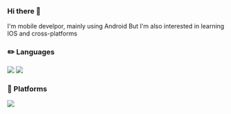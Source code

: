 ### Hi there 👋
I'm mobile develpor, mainly using Android
But I'm also interested in learning IOS and cross-platforms


### ✏️ Languages
<p>
  <img src="https://img.shields.io/badge/Java-red?style=flat-square&logo=Android&logoColor=white"/>
  <img src="https://img.shields.io/badge/Kotlin-000000?style=flat-square&logo=Kotlin&logoColor=7F52FF"/> 
</p>

### 🚉 Platforms
<p>
  <img src="https://img.shields.io/badge/Android-3DDC84?style=flat-square&logo=Android&logoColor=white"/>
</p>



<!--
**creativeduck/creativeduck** is a ✨ _special_ ✨ repository because its `README.md` (this file) appears on your GitHub profile.

Here are some ideas to get you started:

- 🔭 I’m currently working on ...
- 🌱 I’m currently learning ...
- 👯 I’m looking to collaborate on ...
- 🤔 I’m looking for help with ...
- 💬 Ask me about ...
- 📫 How to reach me: ...
- 😄 Pronouns: ...
- ⚡ Fun fact: ...
-->
